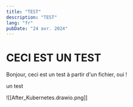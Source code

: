 ```yaml
---
title: "TEST"
description: "TEST"
lang: "fr"
pubDate: "24 avr. 2024"
---
```


# CECI EST UN TEST
Bonjour, ceci est un test à partir d'un fichier, oui !

un test

![[After_Kubernetes.drawio.png]]